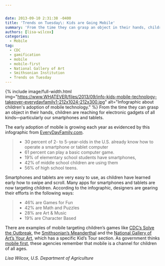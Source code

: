 ```yaml
---


date: 2013-09-10 2:31:38 -0400
title: 'Trends on Tuesday\: Kids are Going Mobile'
summary: 'From the time they can grasp an object in their hands, children are reaching for electronic gadgets of all kinds&mdash;particularly our smartphones and tablets. The early adoption of mobile is growing each year as evidenced by this infographic from EveryDayFamily.com. 30 percent of 2- to 5-year-olds'
authors: [lisa-wilcox]
categories:
  - Mobile
tag:
  - CDC
  - gamification
  - mobile
  - mobile-first
  - National Gallery of Art
  - Smithsonian Institution
  - Trends on Tuesday
---
```


{% include image/full-width.html img="https://www.WHATEVER/files/2013/09/info-kids-mobile-technology-takeover-everydayfamily1-212x1024-212x300.jpg" alt="Infographic about children's adoption of mobile technology." %}
From the time they can grasp an object in their hands, children are reaching for electronic gadgets of all kinds—particularly our smartphones and tablets.

The early adoption of mobile is growing each year as evidenced by this infographic from [EveryDayFamily.com](http://www.everydayfamily.com/blog/kids-and-the-mobile-technology-takeover/).

>   * 30 percent of 2- to 5-year-olds in the U.S. already know how to operate a smartphone or tablet computer
>   * 61 percent can play a basic computer game.
>   * 19% of elementary school students have smartphones,
>   * 42% of middle school children are using them
>   *  56% of high school teens.

Smartphones and tablets are very easy to use, as children have learned early how to swipe and scroll. Many apps for smartphones and tablets are now targeting children. According to the infographic, designers are gearing their efforts in the following ways:

>   * 46% are Games for Fun
>   * 42% are Math and Puzzles
>   * 28% are Art & Music
>   * 19% are Character Based

There are examples of mobile targeting children’s games like [CDC’s Solve the Outbreak](http://www.cdc.gov/mobile/Applications/sto/), the [Smithsonian’s Meanderthal](http://humanorigins.si.edu/resources/multimedia/mobile-apps) and the [National Gallery of Art&#8217;s  Your Art](http://www.nga.gov/content/ngaweb/visit/tours-and-guides/mobile-app.html), which has a specific Kid’s Tour section. As government thinks [mobile first](https://digitalgov.sites.usa.gov/2013/09/30/mobile-first/ "Mobile First"), these agencies remember that mobile is a channel for children of all ages.

_Lisa Wilcox, U.S. Department of Agriculture_